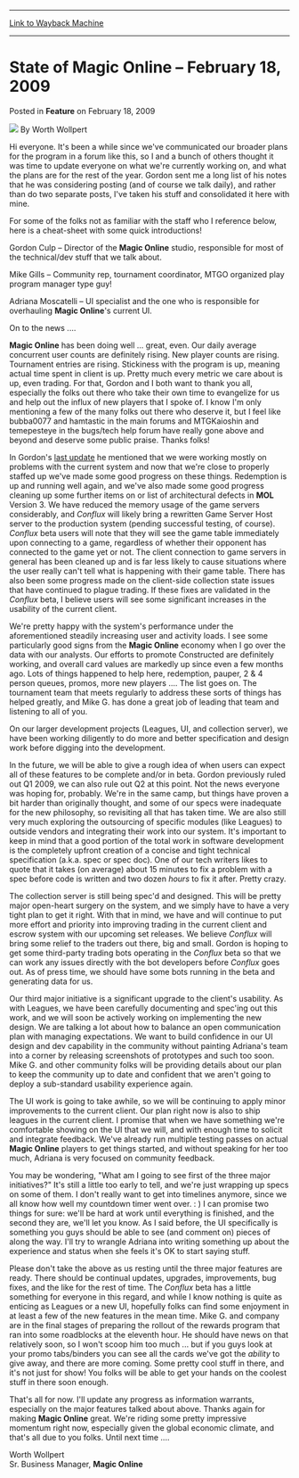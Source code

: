 
---
[Link to Wayback Machine](https://web.archive.org/web/20211021131203/https://magic.wizards.com/en/articles/archive/feature/state-magic-online-%E2%80%93-february-18-2009-2009-02-18)

[_metadata_:wayback_url]:- "https://magic.wizards.com/en/articles/archive/feature/state-magic-online-%E2%80%93-february-18-2009-2009-02-18"
[_metadata_:wayback_raw_url]:- "https://web.archive.org/web/20211021131203id_/https://magic.wizards.com/en/articles/archive/feature/state-magic-online-%E2%80%93-february-18-2009-2009-02-18"
[_metadata_:wayback_capture_timestamp]:- "2021-10-21 13:12:03+00:00"
[_metadata_:description]:- "Hi everyone. It's been a while since we've communicated our broader plans for the program in a forum like this, so I and a bunch of others thought it was time to update everyone on what we're currently working on, and what the plans are for the rest of the year. Gordon sent me a long list of his notes that he was considering posting (and of course we talk daily), and rather"
[_metadata_:generator]:- "Drupal 7 (http://drupal.org)"
---


State of Magic Online – February 18, 2009
=========================================



 Posted in **Feature**
 on February 18, 2009 






![](https://media.magic.wizards.com/styles/auth_small/public/images/person/worth-wollpert.jpg)
By Worth Wollpert











Hi everyone. It's been a while since we've communicated our broader plans for the program in a forum like this, so I and a bunch of others thought it was time to update everyone on what we're currently working on, and what the plans are for the rest of the year. Gordon sent me a long list of his notes that he was considering posting (and of course we talk daily), and rather than do two separate posts, I've taken his stuff and consolidated it here with mine. 


For some of the folks not as familiar with the staff who I reference below, here is a cheat-sheet with some quick introductions!


Gordon Culp – Director of the **Magic Online** studio, responsible for most of the technical/dev stuff that we talk about.


Mike Gills – Community rep, tournament coordinator, MTGO organized play program manager type guy!


Adriana Moscatelli – UI specialist and the one who is responsible for overhauling **Magic Online**'s current UI.


On to the news ....


**Magic Online** has been doing well ... great, even. Our daily average concurrent user counts are definitely rising. New player counts are rising. Tournament entries are rising. Stickiness with the program is up, meaning actual time spent in client is up. Pretty much every metric we care about is up, even trading. For that, Gordon and I both want to thank you all, especially the folks out there who take their own time to evangelize for us and help out the influx of new players that I spoke of. I know I'm only mentioning a few of the many folks out there who deserve it, but I feel like bubba0077 and hamtastic in the main forums and MTGKaioshin and temepesteye in the bugs/tech help forum have really gone above and beyond and deserve some public praise. Thanks folks!


In Gordon's [last update](http://archive.wizards.com/magic/magazine/Article.aspx?x=mtg/daily/other/101008) he mentioned that we were working mostly on problems with the current system and now that we're close to properly staffed up we've made some good progress on these things. Redemption is up and running well again, and we've also made some good progress cleaning up some further items on or list of architectural defects in **MOL** Version 3. We have reduced the memory usage of the game servers considerably, and *Conflux* will likely bring a rewritten Game Server Host server to the production system (pending successful testing, of course). *Conflux* beta users will note that they will see the game table immediately upon connecting to a game, regardless of whether their opponent has connected to the game yet or not. The client connection to game servers in general has been cleaned up and is far less likely to cause situations where the user really can't tell what is happening with their game table. There has also been some progress made on the client-side collection state issues that have continued to plague trading. If these fixes are validated in the *Conflux* beta, I believe users will see some significant increases in the usability of the current client.


We're pretty happy with the system's performance under the aforementioned steadily increasing user and activity loads. I see some particularly good signs from the **Magic Online** economy when I go over the data with our analysts. Our efforts to promote Constructed are definitely working, and overall card values are markedly up since even a few months ago. Lots of things happened to help here, redemption, pauper, 2 & 4 person queues, promos, more new players .... The list goes on. The tournament team that meets regularly to address these sorts of things has helped greatly, and Mike G. has done a great job of leading that team and listening to all of you. 


On our larger development projects (Leagues, UI, and collection server), we have been working diligently to do more and better specification and design work before digging into the development.


In the future, we will be able to give a rough idea of when users can expect all of these features to be complete and/or in beta. Gordon previously ruled out Q1 2009, we can also rule out Q2 at this point. Not the news everyone was hoping for, probably. We're in the same camp, but things have proven a bit harder than originally thought, and some of our specs were inadequate for the new philosophy, so revisiting all that has taken time. We are also still very much exploring the outsourcing of specific modules (like Leagues) to outside vendors and integrating their work into our system. It's important to keep in mind that a good portion of the total work in software development is the completely upfront creation of a concise and tight technical specification (a.k.a. spec or spec doc). One of our tech writers likes to quote that it takes (on average) about 15 minutes to fix a problem with a spec before code is written and two dozen *hours* to fix it after. Pretty crazy.


The collection server is still being spec'd and designed. This will be pretty major open-heart surgery on the system, and we simply have to have a very tight plan to get it right. With that in mind, we have and will continue to put more effort and priority into improving trading in the current client and escrow system with our upcoming set releases. We believe *Conflux* will bring some relief to the traders out there, big and small. Gordon is hoping to get some third-party trading bots operating in the *Conflux* beta so that we can work any issues directly with the bot developers before *Conflux* goes out. As of press time, we should have some bots running in the beta and generating data for us.


Our third major initiative is a significant upgrade to the client's usability. As with Leagues, we have been carefully documenting and spec'ing out this work, and we will soon be actively working on implementing the new design. We are talking a lot about how to balance an open communication plan with managing expectations. We want to build confidence in our UI design and dev capability in the community without painting Adriana's team into a corner by releasing screenshots of prototypes and such too soon. Mike G. and other community folks will be providing details about our plan to keep the community up to date and confident that we aren't going to deploy a sub-standard usability experience again.


The UI work is going to take awhile, so we will be continuing to apply minor improvements to the current client. Our plan right now is also to ship leagues in the current client. I promise that when we have something we're comfortable showing on the UI that we will, and with enough time to solicit and integrate feedback. We've already run multiple testing passes on actual **Magic Online** players to get things started, and without speaking for her too much, Adriana is very focused on community feedback. 


You may be wondering, "What am I going to see first of the three major initiatives?" It's still a little too early to tell, and we're just wrapping up specs on some of them. I don't really want to get into timelines anymore, since we all know how well my countdown timer went over. : ) I can promise two things for sure: we'll be hard at work until everything is finished, and the second they are, we'll let you know. As I said before, the UI specifically is something you guys should be able to see (and comment on) pieces of along the way. I'll try to wrangle Adriana into writing something up about the experience and status when she feels it's OK to start saying stuff. 


Please don't take the above as us resting until the three major features are ready. There should be continual updates, upgrades, improvements, bug fixes, and the like for the rest of time. The *Conflux* beta has a little something for everyone in this regard, and while I know nothing is quite as enticing as Leagues or a new UI, hopefully folks can find some enjoyment in at least a few of the new features in the mean time. Mike G. and company are in the final stages of preparing the rollout of the rewards program that ran into some roadblocks at the eleventh hour. He should have news on that relatively soon, so I won't scoop him too much ... but if you guys look at your promo tabs/binders you can see all the cards we've got the *ability* to give away, and there are more coming. Some pretty cool stuff in there, and it's not just for show! You folks will be able to get your hands on the coolest stuff in there soon enough.


That's all for now. I'll update any progress as information warrants, especially on the major features talked about above. Thanks again for making **Magic Online** great. We're riding some pretty impressive momentum right now, especially given the global economic climate, and that's all due to you folks. Until next time ....


Worth Wollpert  
 Sr. Business Manager, **Magic Online**







